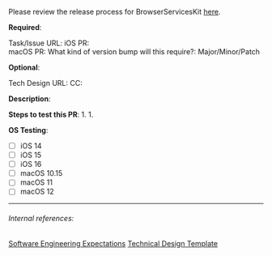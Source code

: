 <!--
Note: This checklist is a reminder of our shared engineering expectations.
-->

Please review the release process for BrowserServicesKit [here](https://app.asana.com/0/1200194497630846/1200837094583426).

**Required**:

Task/Issue URL: 
iOS PR:  
macOS PR: 
What kind of version bump will this require?: Major/Minor/Patch

**Optional**:

Tech Design URL:
CC:

**Description**:

<!--
Tagging instructions
If this PR isn't ready to be merged for whatever reason it should be marked with the `DO NOT MERGE` label (particularly if it's a draft)
If it's pending Product Review/PFR, please add the `Pending Product Review` label.

If at any point it isn't actively being worked on/ready for review/otherwise moving forward (besides the above PR/PFR exception) strongly consider closing it (or not opening it in the first place). If you decide not to close it, make sure it's labelled to make it clear the PRs state and comment with more information.
-->

**Steps to test this PR**:
1.
1.

<!--
Before submitting a PR, please ensure you have tested the combinations you expect the reviewer to test, then delete configurations you *know* do not need explicit testing.

Using a simulator where a physical device is unavailable is acceptable.
-->

**OS Testing**:

* [ ] iOS 14
* [ ] iOS 15
* [ ] iOS 16
* [ ] macOS 10.15
* [ ] macOS 11
* [ ] macOS 12

---
###### Internal references:
[Software Engineering Expectations](https://app.asana.com/0/59792373528535/199064865822552)
[Technical Design Template](https://app.asana.com/0/59792373528535/184709971311943)

